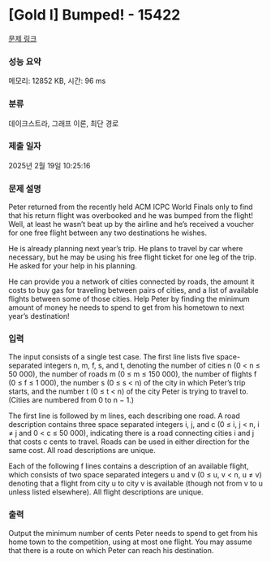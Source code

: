 # [Gold I] Bumped! - 15422 

[문제 링크](https://www.acmicpc.net/problem/15422) 

### 성능 요약

메모리: 12852 KB, 시간: 96 ms

### 분류

데이크스트라, 그래프 이론, 최단 경로

### 제출 일자

2025년 2월 19일 10:25:16

### 문제 설명

<p>Peter returned from the recently held ACM ICPC World Finals only to find that his return flight was overbooked and he was bumped from the flight! Well, at least he wasn’t beat up by the airline and he’s received a voucher for one free flight between any two destinations he wishes.</p>

<p>He is already planning next year’s trip. He plans to travel by car where necessary, but he may be using his free flight ticket for one leg of the trip. He asked for your help in his planning.</p>

<p>He can provide you a network of cities connected by roads, the amount it costs to buy gas for traveling between pairs of cities, and a list of available flights between some of those cities. Help Peter by finding the minimum amount of money he needs to spend to get from his hometown to next year’s destination!</p>

### 입력 

 <p>The input consists of a single test case. The first line lists five space-separated integers n, m, f, s, and t, denoting the number of cities n (0 < n ≤ 50 000), the number of roads m (0 ≤ m ≤ 150 000), the number of flights f (0 ≤ f ≤ 1 000), the number s (0 ≤ s < n) of the city in which Peter’s trip starts, and the number t (0 ≤ t < n) of the city Peter is trying to travel to. (Cities are numbered from 0 to n − 1.)</p>

<p>The first line is followed by m lines, each describing one road. A road description contains three space separated integers i, j, and c (0 ≤ i, j < n, i ≠ j and 0 < c ≤ 50 000), indicating there is a road connecting cities i and j that costs c cents to travel. Roads can be used in either direction for the same cost. All road descriptions are unique.</p>

<p>Each of the following f lines contains a description of an available flight, which consists of two space separated integers u and v (0 ≤ u, v < n, u ≠ v) denoting that a flight from city u to city v is available (though not from v to u unless listed elsewhere). All flight descriptions are unique.</p>

### 출력 

 <p>Output the minimum number of cents Peter needs to spend to get from his home town to the competition, using at most one flight. You may assume that there is a route on which Peter can reach his destination.</p>

